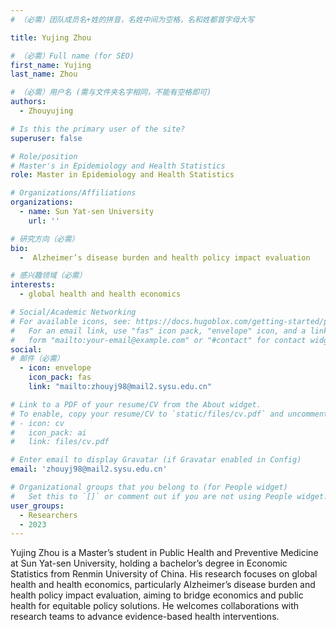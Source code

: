 ```yaml
---
# （必需）团队成员名+姓的拼音，名姓中间为空格，名和姓都首字母大写

title: Yujing Zhou

# （必需）Full name (for SEO)
first_name: Yujing
last_name: Zhou

# （必需）用户名 (需与文件夹名字相同，不能有空格即可)
authors:
  - Zhouyujing

# Is this the primary user of the site?
superuser: false

# Role/position
# Master's in Epidemiology and Health Statistics
role: Master in Epidemiology and Health Statistics

# Organizations/Affiliations
organizations:
  - name: Sun Yat-sen University
    url: ''

# 研究方向（必需）
bio: 
  -  Alzheimer’s disease burden and health policy impact evaluation

# 感兴趣领域（必需）
interests:
  - global health and health economics

# Social/Academic Networking
# For available icons, see: https://docs.hugoblox.com/getting-started/page-builder/#icons
#   For an email link, use "fas" icon pack, "envelope" icon, and a link in the
#   form "mailto:your-email@example.com" or "#contact" for contact widget.
social:
# 邮件（必需）
  - icon: envelope
    icon_pack: fas
    link: "mailto:zhouyj98@mail2.sysu.edu.cn"

# Link to a PDF of your resume/CV from the About widget.
# To enable, copy your resume/CV to `static/files/cv.pdf` and uncomment the lines below.
# - icon: cv
#   icon_pack: ai
#   link: files/cv.pdf

# Enter email to display Gravatar (if Gravatar enabled in Config)
email: 'zhouyj98@mail2.sysu.edu.cn'

# Organizational groups that you belong to (for People widget)
#   Set this to `[]` or comment out if you are not using People widget.
user_groups:
  - Researchers
  - 2023
---
```


Yujing Zhou is a Master’s student in Public Health and Preventive Medicine at Sun Yat-sen University, holding a bachelor’s degree in Economic Statistics from Renmin University of China. His research focuses on global health and health economics, particularly Alzheimer’s disease burden and health policy impact evaluation, aiming to bridge economics and public health for equitable policy solutions. He welcomes collaborations with research teams to advance evidence-based health interventions.


